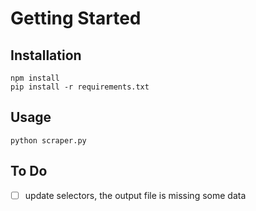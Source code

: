 # Getting Started

## Installation

`npm install`  
`pip install -r requirements.txt`

## Usage

`python scraper.py`

## To Do

- [ ] update selectors, the output file is missing some data
